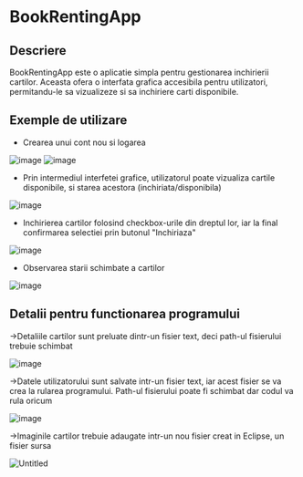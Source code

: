 # BookRentingApp

## Descriere
BookRentingApp este o aplicatie simpla pentru gestionarea inchirierii cartilor. Aceasta ofera o interfata grafica accesibila pentru utilizatori, permitandu-le sa vizualizeze si sa inchiriere carti disponibile.

## Exemple de utilizare
- Crearea unui cont nou si logarea
  
![image](https://github.com/TudorCocoveica/BookRentingApp/assets/76207731/be79bf71-4618-4c80-8f15-70974101df29)
![image](https://github.com/TudorCocoveica/BookRentingApp/assets/76207731/4ff8e227-9fd5-45eb-aa6a-1049e98d2926)

- Prin intermediul interfetei grafice, utilizatorul poate vizualiza cartile disponibile, si starea acestora (inchiriata/disponibila)

![image](https://github.com/TudorCocoveica/BookRentingApp/assets/76207731/7187963f-93f5-4ad5-8732-79597ef387e4)

- Inchirierea cartilor folosind checkbox-urile din dreptul lor, iar la final confirmarea selectiei prin butonul "Inchiriaza"

![image](https://github.com/TudorCocoveica/BookRentingApp/assets/76207731/11761387-7eb4-4ed5-b48a-fc0f3e65a736)

- Observarea starii schimbate a cartilor

![image](https://github.com/TudorCocoveica/BookRentingApp/assets/76207731/3fffd66b-a714-4d57-bd89-8d8a1f84e0ff)

## Detalii pentru functionarea programului
 ->Detaliile cartilor sunt preluate dintr-un fisier text, deci path-ul fisierului trebuie schimbat
  
![image](https://github.com/TudorCocoveica/BookRentingApp/assets/76207731/9d6c8707-42af-41b0-b83b-4c089ba25db8)

->Datele utilizatorului sunt salvate intr-un fisier text, iar acest fisier se va crea la rularea programului. Path-ul fisierului poate fi schimbat dar codul va rula oricum

![image](https://github.com/TudorCocoveica/BookRentingApp/assets/76207731/d6b7e356-7feb-4378-bfad-9efff7327849)

->Imaginile cartilor trebuie adaugate intr-un nou fisier creat in Eclipse, un fisier sursa

![Untitled](https://github.com/TudorCocoveica/BookRentingApp/assets/76207731/4a541a6d-bdb6-483c-a5ac-11a1b7cb3766)
